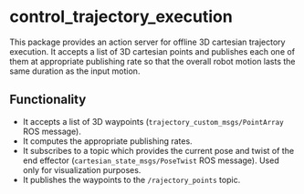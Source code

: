 # control_trajectory_execution

This package provides an action server for offline 3D cartesian trajectory execution. It accepts a list of 3D cartesian points and publishes each one of them at appropriate publishing rate so that the overall robot motion lasts the same duration as the input motion.

## Functionality
* It accepts a list of 3D waypoints (`trajectory_custom_msgs/PointArray` ROS message).
* It computes the appropriate publishing rates.
* It subscribes to a topic which provides the current pose and twist of the end effector
(`cartesian_state_msgs/PoseTwist` ROS message). Used only for visualization purposes.
* It publishes the waypoints to the `/rajectory_points` topic.
